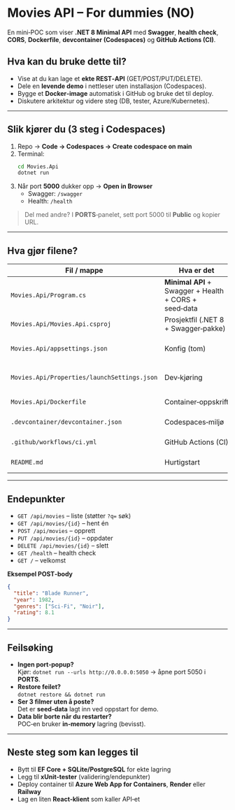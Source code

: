 # Movies API – For dummies (NO)

En mini‑POC som viser **.NET 8 Minimal API** med **Swagger**, **health check**, **CORS**, **Dockerfile**, **devcontainer (Codespaces)** og **GitHub Actions (CI)**.

## Hva kan du bruke dette til?

- Vise at du kan lage et **ekte REST‑API** (GET/POST/PUT/DELETE).
- Dele en **levende demo** i nettleser uten installasjon (Codespaces).
- Bygge et **Docker‑image** automatisk i GitHub og bruke det til deploy.
- Diskutere arkitektur og videre steg (DB, tester, Azure/Kubernetes).

---

## Slik kjører du (3 steg i Codespaces)

1. Repo → **Code → Codespaces → Create codespace on main**
2. Terminal:
   ```bash
   cd Movies.Api
   dotnet run
   ```
3. Når port **5000** dukker opp → **Open in Browser**
   - Swagger: `/swagger`
   - Health: `/health`

> Del med andre? I **PORTS**‑panelet, sett port 5000 til **Public** og kopier URL.

---

## Hva gjør filene?

| Fil / mappe                                 | Hva er det                                            | Hvorfor er den her                                |
| ------------------------------------------- | ----------------------------------------------------- | ------------------------------------------------- |
| `Movies.Api/Program.cs`                     | **Minimal API** + Swagger + Health + CORS + seed‑data | Selve API‑logikken og endepunktene                |
| `Movies.Api/Movies.Api.csproj`              | Prosjektfil (.NET 8 + Swagger‑pakke)                  | Forteller verktøyene hva som trengs for å bygge   |
| `Movies.Api/appsettings.json`               | Konfig (tom)                                          | Plass til nøkler/tilkoblingsstrenger senere       |
| `Movies.Api/Properties/launchSettings.json` | Dev‑kjøring                                           | Binder til `http://0.0.0.0:5000` i Codespaces     |
| `Movies.Api/Dockerfile`                     | Container‑oppskrift                                   | Bygger slankt runtime‑image av API‑et             |
| `.devcontainer/devcontainer.json`           | Codespaces‑miljø                                      | Starter .NET 8‑container og forwarder port 5000   |
| `.github/workflows/ci.yml`                  | GitHub Actions (CI)                                   | Bygger .NET + Docker og pusher image til **GHCR** |
| `README.md`                                 | Hurtigstart                                           | Kortversjon av kjøre‑instruksjoner                |

---

## Endepunkter

- `GET /api/movies` – liste (støtter `?q=` søk)
- `GET /api/movies/{id}` – hent én
- `POST /api/movies` – opprett
- `PUT /api/movies/{id}` – oppdater
- `DELETE /api/movies/{id}` – slett
- `GET /health` – health check
- `GET /` – velkomst

**Eksempel POST‑body**

```json
{
  "title": "Blade Runner",
  "year": 1982,
  "genres": ["Sci‑Fi", "Noir"],
  "rating": 8.1
}
```

---

## Feilsøking

- **Ingen port‑popup?**  
  Kjør: `dotnet run --urls http://0.0.0.0:5050` → åpne port 5050 i **PORTS**.
- **Restore feilet?**  
  `dotnet restore && dotnet run`
- **Ser 3 filmer uten å poste?**  
  Det er **seed‑data** lagt inn ved oppstart for demo.
- **Data blir borte når du restarter?**  
  POC‑en bruker **in‑memory** lagring (bevisst).

---

## Neste steg som kan legges til

- Bytt til **EF Core + SQLite/PostgreSQL** for ekte lagring
- Legg til **xUnit‑tester** (validering/endepunkter)
- Deploy container til **Azure Web App for Containers**, **Render** eller **Railway**
- Lag en liten **React‑klient** som kaller API‑et

